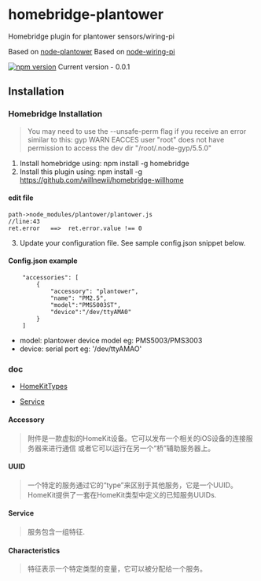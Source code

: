 # homebridge-plantower

Homebridge plugin for plantower sensors/wiring-pi

Based on [node-plantower](https://github.com/perfectworks/node-plantower)
Based on [node-wiring-pi](https://github.com/rsg98/node-wiring-pi)

[![npm version](https://badge.fury.io/js/homebridge-smartthings.svg)](https://badge.fury.io/js/homebridge-smartthings)
Current version - 0.0.1

## Installation

### Homebridge Installation

> You may need to use the --unsafe-perm flag if you receive an error similar to this:
> gyp WARN EACCES user "root" does not have permission to access the dev dir "/root/.node-gyp/5.5.0"

1. Install homebridge using: npm install -g homebridge
2. Install this plugin using: npm install -g https://github.com/willnewii/homebridge-willhome

#### edit file
```
path->node_modules/plantower/plantower.js
//line:43
ret.error   ==>  ret.error.value !== 0
```

3. Update your configuration file. See sample config.json snippet below.

#### Config.json example 
```
    "accessories": [
        {
            "accessory": "plantower",
            "name": "PM2.5",
            "model":"PMS5003ST",
            "device":"/dev/ttyAMA0"
        }
    ]
```
- model: plantower device model eg: PMS5003/PMS3003
- device: serial port eg: '/dev/ttyAMAO'

### doc
- [HomeKitTypes](https://github.com/KhaosT/HAP-NodeJS/blob/master/lib/gen/HomeKitTypes.js)

- [Service](https://github.com/KhaosT/HAP-NodeJS/blob/master/lib/Service.js)

#### Accessory
> 附件是一款虚拟的HomeKit设备。它可以发布一个相关的iOS设备的连接服务器来进行通信
或者它可以运行在另一个“桥”辅助服务器上。

#### UUID
> 一个特定的服务通过它的“type”来区别于其他服务，它是一个UUID。HomeKit提供了一套在HomeKit类型中定义的已知服务UUIDs.

#### Service
> 服务包含一组特征.

#### Characteristics
> 特征表示一个特定类型的变量，它可以被分配给一个服务。